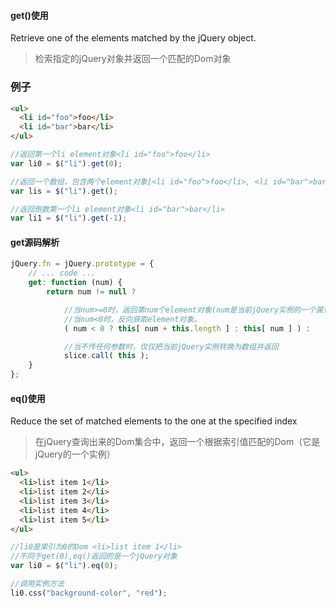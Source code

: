 #### get()使用

Retrieve one of the elements matched by the jQuery object.
> 检索指定的jQuery对象并返回一个匹配的Dom对象

### 例子

```html
<ul>
  <li id="foo">foo</li>
  <li id="bar">bar</li>
</ul>
```

```javascript
//返回第一个li element对象<li id="foo">foo</li>
var li0 = $("li").get(0);

//返回一个数组，包含两个element对象[<li id="foo">foo</li>, <li id="bar">bar</li>]
var lis = $("li").get();

//返回倒数第一个li element对象<li id="bar">bar</li>
var li1 = $("li").get(-1);
```

#### get源码解析

```javascript
jQuery.fn = jQuery.prototype = {
	// ... code ...
	get: function (num) {
		return num != null ?

			//当num>=0时，返回第num个element对象(num是当前jQuery实例的一个属性)
			//当num<0时，反向获取element对象。
			( num < 0 ? this[ num + this.length ] : this[ num ] ) :

			//当不传任何参数时，仅仅把当前jQuery实例转换为数组并返回
			slice.call( this );
	}
};
```
#### eq()使用

Reduce the set of matched elements to the one at the specified index
> 在jQuery查询出来的Dom集合中，返回一个根据索引值匹配的Dom（它是jQuery的一个实例）

```html
<ul>
  <li>list item 1</li>
  <li>list item 2</li>
  <li>list item 3</li>
  <li>list item 4</li>
  <li>list item 5</li>
</ul>
```

```javascript
//li0是索引为0的Dom <li>list item 1</li>
//不同于get(0),eq()返回的是一个jQuery对象
var li0 = $("li").eq(0);

//调用实例方法
li0.css("background-color", "red");
```


